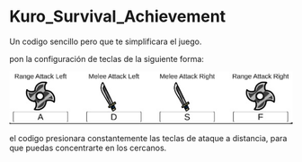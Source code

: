 # Kuro_Survival_Achievement
Un codigo sencillo pero que te simplificara el juego.

pon la configuración de teclas de la siguiente forma:

![teclas](Imagen/Teclas.jpg)

el codigo presionara constantemente las teclas de ataque a distancia, para que puedas concentrarte en los cercanos.
